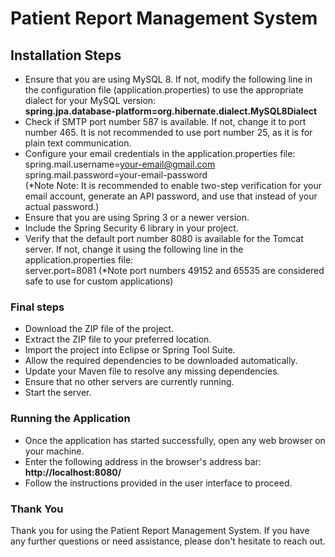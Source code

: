 # Patient Report Management System
## Installation Steps 

* Ensure that you are using MySQL 8. If not, modify the following line in the configuration file (application.properties) to use the appropriate dialect for your   MySQL version: <br>
  **spring.jpa.database-platform=org.hibernate.dialect.MySQL8Dialect**
* Check if SMTP port number 587 is available. If not, change it to port number 465. It is not recommended to use port number 25, as it is for plain text        communication.
*  Configure your email credentials in the application.properties file: <br>
     spring.mail.username=your-email@gmail.com <br>
     spring.mail.password=your-email-password <br>
     (*Note Note: It is recommended to enable two-step verification for your email account, generate an API password, and use that instead of your actual password.)
* Ensure that you are using Spring 3 or a newer version.
* Include the Spring Security 6 library in your project.
* Verify that the default port number 8080 is available for the Tomcat server. If not, change it using the following line in the application.properties file: <br>
  server.port=8081
            (*Note  port numbers 49152 and 65535 are considered safe to use for custom applications)

### Final steps

* Download the ZIP file of the project.
* Extract the ZIP file to your preferred location.
* Import the project into Eclipse or Spring Tool Suite.
* Allow the required dependencies to be downloaded automatically.
* Update your Maven file to resolve any missing dependencies.
* Ensure that no other servers are currently running.
* Start the server.

### Running the Application

* Once the application has started successfully, open any web browser on your machine.
* Enter the following address in the browser's address bar: **http://localhost:8080/**
* Follow the instructions provided in the user interface to proceed.


### Thank You
Thank you for using the Patient Report Management System. If you have any further questions or need assistance, please don't hesitate to reach out.
